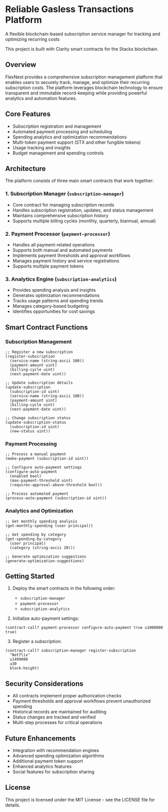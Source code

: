 # Reliable Gasless Transactions Platform

A flexible blockchain-based subscription service manager for tracking and optimizing recurring costs

This project is built with Clarity smart contracts for the Stacks blockchain.

## Overview

FlexNest provides a comprehensive subscription management platform that enables users to securely track, manage, and optimize their recurring subscription costs. The platform leverages blockchain technology to ensure transparent and immutable record-keeping while providing powerful analytics and automation features.

## Core Features

- Subscription registration and management
- Automated payment processing and scheduling
- Spending analytics and optimization recommendations
- Multi-token payment support (STX and other fungible tokens)
- Usage tracking and insights
- Budget management and spending controls

## Architecture

The platform consists of three main smart contracts that work together:

### 1. Subscription Manager (`subscription-manager`)
- Core contract for managing subscription records
- Handles subscription registration, updates, and status management
- Maintains comprehensive subscription history
- Supports multiple billing cycles (monthly, quarterly, biannual, annual)

### 2. Payment Processor (`payment-processor`)
- Handles all payment-related operations
- Supports both manual and automated payments
- Implements payment thresholds and approval workflows
- Manages payment history and service registrations
- Supports multiple payment tokens

### 3. Analytics Engine (`subscription-analytics`)
- Provides spending analysis and insights
- Generates optimization recommendations
- Tracks usage patterns and spending trends
- Manages category-based budgeting
- Identifies opportunities for cost savings

## Smart Contract Functions

### Subscription Management
```clarity
;; Register a new subscription
(register-subscription 
  (service-name (string-ascii 100))
  (payment-amount uint)
  (billing-cycle uint)
  (next-payment-date uint))

;; Update subscription details
(update-subscription
  (subscription-id uint)
  (service-name (string-ascii 100))
  (payment-amount uint)
  (billing-cycle uint)
  (next-payment-date uint))

;; Change subscription status
(update-subscription-status
  (subscription-id uint)
  (new-status uint))
```

### Payment Processing
```clarity
;; Process a manual payment
(make-payment (subscription-id uint))

;; Configure auto-payment settings
(configure-auto-payment 
  (enabled bool)
  (max-payment-threshold uint)
  (requires-approval-above-threshold bool))

;; Process automated payment
(process-auto-payment (subscription-id uint))
```

### Analytics and Optimization
```clarity
;; Get monthly spending analysis
(get-monthly-spending (user principal))

;; Get spending by category
(get-spending-by-category 
  (user principal)
  (category (string-ascii 20)))

;; Generate optimization suggestions
(generate-optimization-suggestions)
```

## Getting Started

1. Deploy the smart contracts in the following order:
   - `subscription-manager`
   - `payment-processor`
   - `subscription-analytics`

2. Initialize auto-payment settings:
```clarity
(contract-call? payment-processor configure-auto-payment true u1000000 true)
```

3. Register a subscription:
```clarity
(contract-call? subscription-manager register-subscription 
  "Netflix"
  u1499000
  u30
  block-height)
```

## Security Considerations

- All contracts implement proper authorization checks
- Payment thresholds and approval workflows prevent unauthorized spending
- Historical records are maintained for auditing
- Status changes are tracked and verified
- Multi-step processes for critical operations

## Future Enhancements

- Integration with recommendation engines
- Advanced spending optimization algorithms
- Additional payment token support
- Enhanced analytics features
- Social features for subscription sharing

## License

This project is licensed under the MIT License - see the LICENSE file for details.